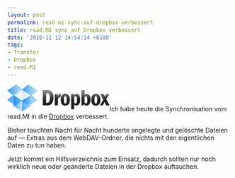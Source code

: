 ```yaml
---
layout: post
permalink: read-mi-sync-auf-dropbox-verbessert
title: read.MI sync auf Dropbox verbessert
date: '2010-11-12 14:54:14 +0100'
tags:
- Transfer
- Dropbox
- read.MI
---
```

<p><a href="http://db.tt/NYepoPI"><img class="alignright size-full wp-image-553" title="Dropbox" src="/uploads/2011/05/logo.png" alt="Dropbox Logo" width="231" height="60" /></a>Ich habe heute die Synchronisation vom read.MI in die <a href="http://db.tt/NYepoPI">Dropbox</a> verbessert.</p>
<p>Bisher tauchten Nacht für Nacht hunderte angelegte und gelöschte Dateien auf &mdash; Extras aus dem WebDAV-Ordner, die nichts mit den eigentlichen Daten zu tun haben.</p>
<p>Jetzt kommt ein Hilfsverzeichnis zum Einsatz, dadurch sollten nur noch wirklich neue oder geänderte Dateien in der Dropbox auftauchen.</p>
